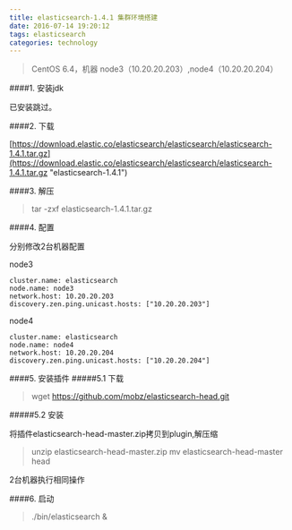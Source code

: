 ```yaml
---
title: elasticsearch-1.4.1 集群环境搭建
date: 2016-07-14 19:20:12
tags: elasticsearch
categories: technology
---
```


>CentOS 6.4，机器 node3（10.20.20.203）,node4（10.20.20.204）

####1. 安装jdk

已安装跳过。

####2. 下载

[https://download.elastic.co/elasticsearch/elasticsearch/elasticsearch-1.4.1.tar.gz](https://download.elastic.co/elasticsearch/elasticsearch/elasticsearch-1.4.1.tar.gz "elasticsearch-1.4.1")

####3. 解压

>tar -zxf elasticsearch-1.4.1.tar.gz

####4. 配置

分别修改2台机器配置

node3

	cluster.name: elasticsearch
	node.name: node3
	network.host: 10.20.20.203  
	discovery.zen.ping.unicast.hosts: ["10.20.20.203"]

node4

	cluster.name: elasticsearch
	node.name: node4
	network.host: 10.20.20.204  
	discovery.zen.ping.unicast.hosts: ["10.20.20.204"]

####5. 安装插件
#####5.1 下载
>wget https://github.com/mobz/elasticsearch-head.git

#####5.2 安装

将插件elasticsearch-head-master.zip拷贝到plugin,解压缩

>unzip elasticsearch-head-master.zip
>mv elasticsearch-head-master head

2台机器执行相同操作

####6. 启动

>./bin/elasticsearch &
